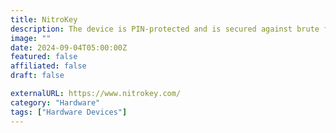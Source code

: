 ```yaml
---
title: NitroKey
description: The device is PIN-protected and is secured against brute force and hardware attacks.
image: ""
date: 2024-09-04T05:00:00Z
featured: false
affiliated: false
draft: false

externalURL: https://www.nitrokey.com/
category: "Hardware"
tags: ["Hardware Devices"]
---
```

